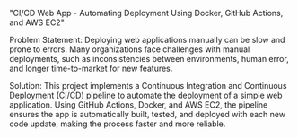 "CI/CD Web App - Automating Deployment Using Docker, GitHub Actions, and AWS EC2"

Problem Statement: Deploying web applications manually can be slow and prone to errors. Many organizations face challenges with manual deployments, such as inconsistencies between environments, human error, and longer time-to-market for new features.


Solution: This project implements a Continuous Integration and Continuous Deployment (CI/CD) pipeline to automate the deployment of a simple web application. Using GitHub Actions, Docker, and AWS EC2, the pipeline ensures the app is automatically built, tested, and deployed with each new code update, making the process faster and more reliable.
